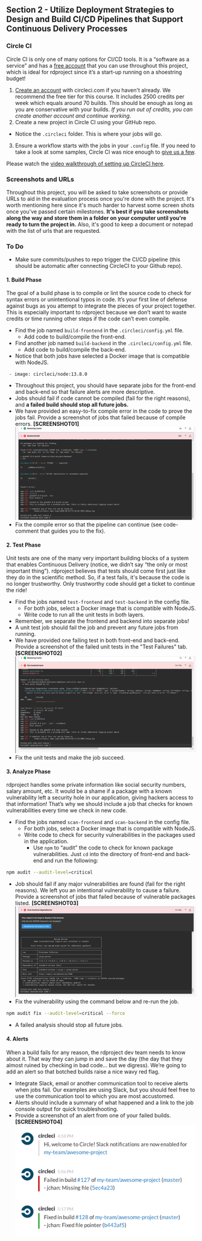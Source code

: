 ## Section 2 - Utilize Deployment Strategies to Design and Build CI/CD Pipelines that Support Continuous Delivery Processes

### Circle CI

Circle CI is only one of many options for CI/CD tools. It is a “software as a service” and has a [free account](https://circleci.com/signup/?source-button=free) that you can use throughout this project, which is ideal for rdproject since it’s a start-up running on a shoestring budget!

1. [Create an account](https://circleci.com/signup/?source-button=free) with circleci.com if you haven't already. We recommend the free tier for this course. It includes 2500 credits per week which equals around 70 builds. This should be enough as long as you are conservative with your builds. _If you run out of credits, you can create another account and continue working._
2. Create a new project in Circle CI using your GitHub repo.
 - Notice the `.circleci` folder. This is where your jobs will go.
3. Ensure a workflow starts with the jobs in your `.config` file. If you need to take a look at some samples, Circle CI was nice enough to [give us a few](https://circleci.com/docs/2.0/sample-config).

Please watch the [video walkthrough of setting up CircleCI here](https://www.youtube.com/watch?v=SRBmYjUF-tA).

### Screenshots and URLs

Throughout this project, you will be asked to take screenshots or provide URLs to aid in the evaluation process once you're done with the project. It's worth mentioning here since it's much harder to harvest some screen shots once you've passed certain milestones. **It's best if you take screenshots along the way and store them in a folder on your computer until you're ready to turn the project in.** Also, it's good to keep a document or notepad with the list of urls that are requested.

### To Do

- Make sure commits/pushes to repo trigger the CI/CD pipeline (this should be automatic after connecting CircleCI to your Github repo).

#### 1. Build Phase

The goal of a build phase is to compile or lint the source code to check for syntax errors or unintentional typos in code. It’s your first line of defense against bugs as you attempt to integrate the pieces of your project together. This is especially important to rdproject because we don’t want to waste credits or time running other steps if the code can’t even compile.

- Find the job named `build-frontend` in the `.circleci/config.yml` file. 
  - Add code to build/compile the front-end.
- Find another job named `build-backend` in the `.circleci/config.yml` file. 
  - Add code to build/compile the back-end.
- Notice that both jobs have selected a Docker image that is compatible with NodeJS.
```
 - image: circleci/node:13.8.0
```
- Throughout this project, you should have separate jobs for the front-end and back-end so that failure alerts are more descriptive.
- Jobs should fail if code cannot be compiled (fail for the right reasons), and **a failed build should stop all future jobs.** 
- We have provided an easy-to-fix compile error in the code to prove the jobs fail. Provide a screenshot of jobs that failed because of compile errors. **[SCREENSHOT01]**
![Job properly failing because of compile errors.](screenshots/SCREENSHOT01.png)
- Fix the compile error so that the pipeline can continue (see code-comment that guides you to the fix).

#### 2. Test Phase

Unit tests are one of the many very important building blocks of a system that enables Continuous Delivery (notice, we didn’t say “the only or most important thing”). rdproject believes that tests should come first just like they do in the scientific method. So, if a test fails, it's because the code is no longer trustworthy. Only trustworthy code should get a ticket to continue the ride!

- Find the jobs named `test-frontend` and `test-backend` in the config file. 
  - For both jobs, select a Docker image that is compatible with NodeJS.
  - Write code to run all the unit tests in both layers. 
- Remember, we separate the frontend and backend into separate jobs!
- A unit test job should fail the job and prevent any future jobs from running.
- We have provided one failing test in both front-end and back-end. Provide a screenshot of the failed unit tests in the "Test Failures" tab. **[SCREENSHOT02]**
![Job properly failing because of test failures.](screenshots/SCREENSHOT02.png)
- Fix the unit tests and make the job succeed.

#### 3. Analyze Phase

rdproject handles some private information like social security numbers, salary amount, etc. It would be a shame if a package with a known vulnerability left a security hole in our application, giving hackers access to that information! That’s why we should include a job that checks for known vulnerabilities every time we check in new code.

- Find the jobs named `scan-frontend` and `scan-backend` in the config file. 
  - For both jobs, select a Docker image that is compatible with NodeJS.
  - Write code to check for security vulnerabilities in the packages used in the application.
    - Use `npm` to “audit” the code to check for known package vulnerabilities. Just `cd` into the directory of front-end and back-end and run the following:
```bash
npm audit --audit-level=critical
```
- Job should fail if any major vulnerabilities are found (fail for the right reasons). We left you an intentional vulnerability to cause a failure. Provide a screenshot of jobs that failed because of vulnerable packages listed. **[SCREENSHOT03]**
![Job properly failing because of security vulnerabilities.](screenshots/SCREENSHOT03.png)
- Fix the vulnerability using the command below and re-run the job.
```bash
npm audit fix --audit-level=critical --force
```
- A failed analysis should stop all future jobs.

#### 4. Alerts

When a build fails for any reason, the rdproject dev team needs to know about it. That way they can jump in and save the day (the day that they almost ruined by checking in bad code… but we digress). We’re going to add an alert so that botched builds raise a nice wavy red flag.

- Integrate Slack, email or another communication tool to receive alerts when jobs fail. Our examples are using Slack, but you should feel free to use the communication tool to which you are most accustomed.
- Alerts should include a summary of what happened and a link to the job console output for quick troubleshooting.
- Provide a screenshot of an alert from one of your failed builds. **[SCREENSHOT04]**
![An alert when the build breaks.](screenshots/SCREENSHOT04.png)
